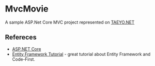 # MvcMovie

A sample ASP.Net Core MVC project represented on [TAEYO.NET](http://taeyo.net/Columns/List.aspx?SEQ=40&IDX=0)

## Refereces

* [ASP.NET Core](https://docs.microsoft.com/ko-kr/aspnet/core/)
* [Entity Framework Tutorial](http://www.entityframeworktutorial.net/) - great tutorial about Entity Framework and Code-First.

